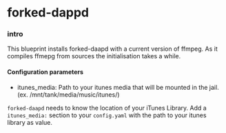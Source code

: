 # forked-dappd

### intro

This blueprint installs forked-daapd with a current version of ffmpeg.
As it compiles ffmepg from sources the initialisation takes a while.

#### Configuration parameters

- itunes_media: Path to your itunes media that will be mounted in the jail. (ex. /mnt/tank/media/music/itunes/)

`forked-daapd` needs to know the location of your iTunes Library. Add a `itunes_media:`
section to your `config.yaml` with the  path to your itunes library as value.
